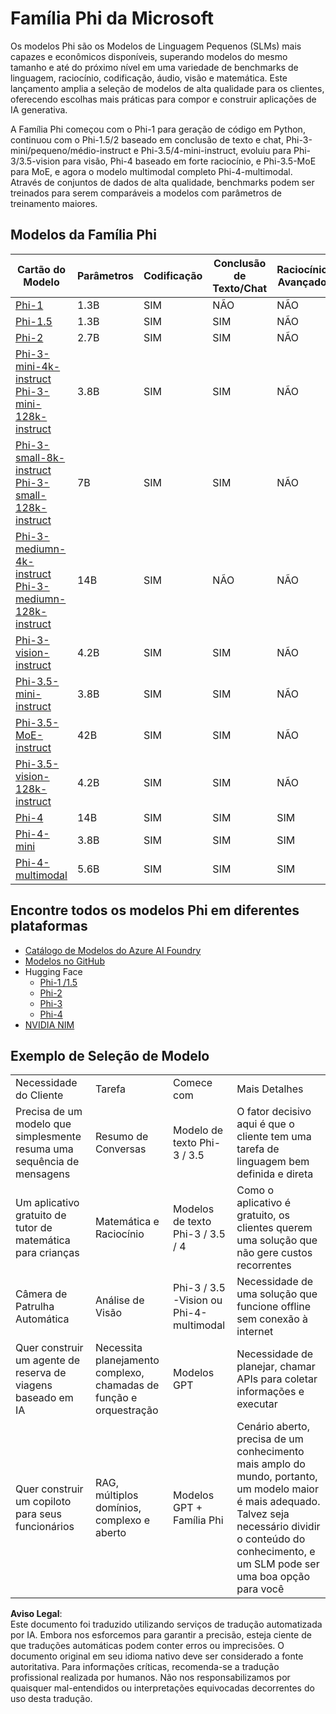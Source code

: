 # Família Phi da Microsoft

Os modelos Phi são os Modelos de Linguagem Pequenos (SLMs) mais capazes e econômicos disponíveis, superando modelos do mesmo tamanho e até do próximo nível em uma variedade de benchmarks de linguagem, raciocínio, codificação, áudio, visão e matemática. Este lançamento amplia a seleção de modelos de alta qualidade para os clientes, oferecendo escolhas mais práticas para compor e construir aplicações de IA generativa.

A Família Phi começou com o Phi-1 para geração de código em Python, continuou com o Phi-1.5/2 baseado em conclusão de texto e chat, Phi-3-mini/pequeno/médio-instruct e Phi-3.5/4-mini-instruct, evoluiu para Phi-3/3.5-vision para visão, Phi-4 baseado em forte raciocínio, e Phi-3.5-MoE para MoE, e agora o modelo multimodal completo Phi-4-multimodal. Através de conjuntos de dados de alta qualidade, benchmarks podem ser treinados para serem comparáveis a modelos com parâmetros de treinamento maiores.

## Modelos da Família Phi

<div style="font-size:8px">

| Cartão do Modelo |Parâmetros|Codificação|Conclusão de Texto/Chat|Raciocínio Avançado| Visão | Áudio | MoE |
| - | -  | - | - |- |- |- |- |
|[Phi-1](https://huggingface.co/microsoft/phi-1)|1.3B| SIM| NÃO | NÃO |NÃO |NÃO |NÃO |
|[Phi-1.5](https://huggingface.co/microsoft/phi-1_5)|1.3B| SIM|SIM| NÃO |NÃO |NÃO |NÃO |
|[Phi-2](https://huggingface.co/microsoft/phi-1_5)|2.7B| SIM|SIM| NÃO |NÃO |NÃO |NÃO |
|[Phi-3-mini-4k-instruct](https://huggingface.co/microsoft/Phi-3-mini-4k-instruct)<br/>[Phi-3-mini-128k-instruct](https://huggingface.co/microsoft/Phi-3-mini-128k-instruct)|3.8B| SIM|SIM| NÃO |NÃO |NÃO |NÃO |
|[Phi-3-small-8k-instruct](https://huggingface.co/microsoft/Phi-3-small-8k-instruct)<br/>[Phi-3-small-128k-instruct](https://huggingface.co/microsoft/Phi-3-small-128k-instruct)<br/>|7B| SIM|SIM| NÃO |NÃO |NÃO |NÃO |
|[Phi-3-mediumn-4k-instruct](https://huggingface.co/microsoft/Phi-3-medium-4k-instruct)<br>[Phi-3-mediumn-128k-instruct](https://huggingface.co/microsoft/Phi-3-medium-128k-instruct)|14B|SIM|NÃO| NÃO |NÃO |NÃO |NÃO |
|[Phi-3-vision-instruct](https://huggingface.co/microsoft/Phi-3-vision-128k-instruct)|4.2B|SIM|SIM|NÃO |NÃO |NÃO |NÃO |
|[Phi-3.5-mini-instruct](https://huggingface.co/microsoft/Phi-3.5-mini-instruct)|3.8B|SIM|SIM| NÃO |NÃO |NÃO |NÃO |
|[Phi-3.5-MoE-instruct](https://huggingface.co/microsoft/Phi-3.5-MoE-instruct)|42B|SIM|SIM| NÃO |NÃO |NÃO |SIM |
|[Phi-3.5-vision-128k-instruct](https://huggingface.co/microsoft/Phi-3.5-vision-instruct)|4.2B|SIM|SIM| NÃO |SIM |NÃO |NÃO |
|[Phi-4](https://huggingface.co/microsoft/phi-4)|14B|SIM|SIM| SIM |NÃO |NÃO |NÃO |
|[Phi-4-mini](../../../../../md/01.Introduction/01)|3.8B|SIM|SIM| SIM |NÃO |NÃO |NÃO |
|[Phi-4-multimodal](../../../../../md/01.Introduction/01)|5.6B|SIM|SIM| SIM |SIM |SIM |NÃO |

</div>

## **Encontre todos os modelos Phi em diferentes plataformas**

- [Catálogo de Modelos do Azure AI Foundry](https://ai.azure.com/explore/models?selectedCollection=phi)
- [Modelos no GitHub](https://github.com/marketplace?query=Phi&type=models)
- Hugging Face
  - [Phi-1 /1.5](https://huggingface.co/collections/microsoft/phi-1-6626e29134744e94e222d572)
  - [Phi-2](https://huggingface.co/microsoft/phi-2)
  - [Phi-3](https://huggingface.co/collections/microsoft/phi-3-6626e15e9585a200d2d761e3)
  - [Phi-4](https://huggingface.co/collections/microsoft/phi-4-677e9380e514feb5577a40e4) 
- [NVIDIA NIM](https://build.nvidia.com/search?q=Phi)

## Exemplo de Seleção de Modelo

| | | | |
|-|-|-|-|
|Necessidade do Cliente|Tarefa|Comece com|Mais Detalhes|
|Precisa de um modelo que simplesmente resuma uma sequência de mensagens|Resumo de Conversas|Modelo de texto Phi-3 / 3.5|O fator decisivo aqui é que o cliente tem uma tarefa de linguagem bem definida e direta|
|Um aplicativo gratuito de tutor de matemática para crianças|Matemática e Raciocínio|Modelos de texto Phi-3 / 3.5 / 4|Como o aplicativo é gratuito, os clientes querem uma solução que não gere custos recorrentes|
|Câmera de Patrulha Automática|Análise de Visão|Phi-3 / 3.5 -Vision ou Phi-4-multimodal|Necessidade de uma solução que funcione offline sem conexão à internet|
|Quer construir um agente de reserva de viagens baseado em IA|Necessita planejamento complexo, chamadas de função e orquestração|Modelos GPT|Necessidade de planejar, chamar APIs para coletar informações e executar|
|Quer construir um copiloto para seus funcionários|RAG, múltiplos domínios, complexo e aberto|Modelos GPT + Família Phi|Cenário aberto, precisa de um conhecimento mais amplo do mundo, portanto, um modelo maior é mais adequado. Talvez seja necessário dividir o conteúdo do conhecimento, e um SLM pode ser uma boa opção para você|

**Aviso Legal**:  
Este documento foi traduzido utilizando serviços de tradução automatizada por IA. Embora nos esforcemos para garantir a precisão, esteja ciente de que traduções automáticas podem conter erros ou imprecisões. O documento original em seu idioma nativo deve ser considerado a fonte autoritativa. Para informações críticas, recomenda-se a tradução profissional realizada por humanos. Não nos responsabilizamos por quaisquer mal-entendidos ou interpretações equivocadas decorrentes do uso desta tradução.